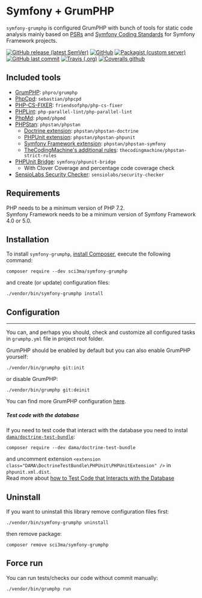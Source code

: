 # Symfony + GrumPHP

`symfony-grumphp` is configured GrumPHP with bunch of tools for static code analysis mainly based on [PSRs](https://www.php-fig.org/psr/) and [Symfony Coding Standards](https://symfony.com/doc/current/contributing/code/standards.html) for Symfony Framework projects.

[![GitHub release (latest SemVer)](https://img.shields.io/github/v/release/sci3ma/symfony-grumphp?style=flat-square)](https://github.com/sci3ma/symfony-grumphp)
[![GitHub](https://img.shields.io/github/license/sci3ma/symfony-grumphp?style=flat-square)](https://github.com/sci3ma/symfony-grumphp/blob/master/LICENSE)
[![Packagist (custom server)](https://img.shields.io/packagist/dt/sci3ma/symfony-grumphp?style=flat-square)](https://packagist.org/packages/sci3ma/symfony-grumphp/stats)
[![GitHub last commit](https://img.shields.io/github/last-commit/sci3ma/symfony-grumphp?style=flat-square&logo=github)](https://github.com/sci3ma/symfony-grumphp/commits/master)
[![Travis (.org)](https://img.shields.io/travis/sci3ma/symfony-grumphp?style=flat-square&logo=travis-ci)](https://travis-ci.com/sci3ma/symfony-grumphp)
[![Coveralls github](https://img.shields.io/coveralls/github/sci3ma/symfony-grumphp?logo=coveralls&style=flat-square)](https://coveralls.io/github/sci3ma/symfony-grumphp)

## Included tools
* [GrumPHP](https://github.com/phpro/grumphp): `phpro/grumphp`
* [PhpCpd](https://github.com/sebastianbergmann/phpcpd): `sebastian/phpcpd`
* [PHP-CS-FIXER](https://github.com/FriendsOfPHP/PHP-CS-Fixer): `friendsofphp/php-cs-fixer`
* [PHPLint](https://github.com/php-parallel-lint/PHP-Parallel-Lint): `php-parallel-lint/php-parallel-lint`
* [PhpMd](https://github.com/phpmd/phpmd): `phpmd/phpmd`
* [PHPStan](https://github.com/phpstan/phpstan): `phpstan/phpstan`
    * [Doctrine extension](https://github.com/phpstan/phpstan-doctrine): `phpstan/phpstan-doctrine`
    * [PHPUnit extension](https://github.com/phpstan/phpstan-phpunit): `phpstan/phpstan-phpunit`
    * [Symfony Framework extension](https://github.com/phpstan/phpstan-symfony): `phpstan/phpstan-symfony`
    * [TheCodingMachine's additional rules](https://github.com/thecodingmachine/phpstan-strict-rules): `thecodingmachine/phpstan-strict-rules`
* [PHPUnit Bridge](https://github.com/symfony/phpunit-bridge): `symfony/phpunit-bridge`
    * With Clover Coverage and percentage code coverage check
* [SensioLabs Security Checker](https://github.com/sensiolabs/security-checker): `sensiolabs/security-checker`

## Requirements
PHP needs to be a minimum version of PHP 7.2.  
Symfony Framework needs to be a minimum version of Symfony Framework 4.0 or 5.0.

## Installation
To install `symfony-grumphp`, [install Composer](https://getcomposer.org/download/), execute the following command:
```
composer require --dev sci3ma/symfony-grumphp
```
and create (or update) configuration files:
```
./vendor/bin/symfony-grumphp install
```

## Configuration
---------
You can, and perhaps you should, check and customize all configured tasks in `grumphp.yml` file in project root folder.

GrumPHP should be enabled by default but you can also enable GrumPHP yourself:
```
./vendor/bin/grumphp git:init
```
or disable GrumPHP:
```
./vendor/bin/grumphp git:deinit
```
You can find more GrumPHP configuration [here](https://github.com/phpro/grumphp/blob/master/doc/commands.md#installation).

##### Test code with the database
If you need to test code that interact with the database you need to instal [`dama/doctrine-test-bundle`](https://github.com/dmaicher/doctrine-test-bundle):
```
composer require --dev dama/doctrine-test-bundle
```
and uncomment extension `<extension class="DAMA\DoctrineTestBundle\PHPUnit\PHPUnitExtension" />` in `phpunit.xml.dist`.  
Read more about [how to Test Code that Interacts with the Database](https://symfony.com/doc/current/testing/database.html)

## Uninstall
If you want to uninstall this library remove configuration files first:
```
./vendor/bin/symfony-grumphp uninstall
```
then remove package:
```
composer remove sci3ma/symfony-grumphp
```

## Force run
You can run tests/checks our code without commit manually:
```
./vendor/bin/grumphp run
```
 
